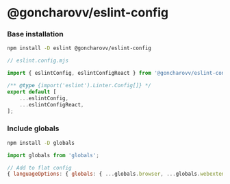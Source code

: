 # @goncharovv/eslint-config

### Base installation

```bash
npm install -D eslint @goncharovv/eslint-config
```

```js
// eslint.config.mjs

import { eslintConfig, eslintConfigReact } from '@goncharovv/eslint-config';

/** @type {import('eslint').Linter.Config[]} */
export default [
	...eslintConfig,
	...eslintConfigReact,
];
```

### Include globals

```bash
npm install -D globals
```

```js
import globals from 'globals';

// Add to flat config
{ languageOptions: { globals: { ...globals.browser, ...globals.webextensions } } },
```
